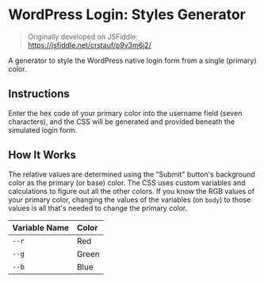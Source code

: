 # WordPress Login: Styles Generator

> Originally developed on JSFiddle: https://jsfiddle.net/crstauf/p9y3m6j2/

A generator to style the WordPress native login form from a single (primary) color. 

## Instructions

Enter the hex code of your primary color into the username field (seven characters), and the CSS will be generated and provided beneath the simulated login form.

## How It Works

The relative values are determined using the "Submit" button's background color as the primary (or base) color. The CSS uses custom variables and calculations to figure out all the other colors. If you know the RGB values of your primary color, changing the values of the variables (on `body`) to those values is all that's needed to change the primary color.

|Variable Name|Color|
|:---|:---|
|`--r`|Red|
|`--g`|Green|
|`--b`|Blue|
